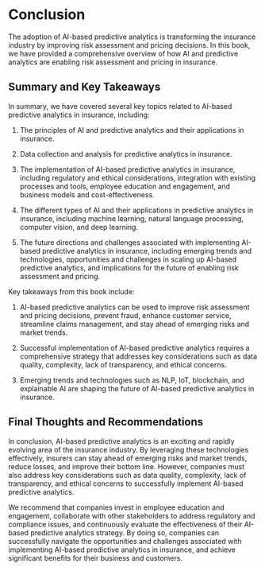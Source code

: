 # Conclusion

The adoption of AI-based predictive analytics is transforming the insurance industry by improving risk assessment and pricing decisions. In this book, we have provided a comprehensive overview of how AI and predictive analytics are enabling risk assessment and pricing in insurance.

Summary and Key Takeaways
-------------------------

In summary, we have covered several key topics related to AI-based predictive analytics in insurance, including:

1. The principles of AI and predictive analytics and their applications in insurance.

2. Data collection and analysis for predictive analytics in insurance.

3. The implementation of AI-based predictive analytics in insurance, including regulatory and ethical considerations, integration with existing processes and tools, employee education and engagement, and business models and cost-effectiveness.

4. The different types of AI and their applications in predictive analytics in insurance, including machine learning, natural language processing, computer vision, and deep learning.

5. The future directions and challenges associated with implementing AI-based predictive analytics in insurance, including emerging trends and technologies, opportunities and challenges in scaling up AI-based predictive analytics, and implications for the future of enabling risk assessment and pricing.

Key takeaways from this book include:

1. AI-based predictive analytics can be used to improve risk assessment and pricing decisions, prevent fraud, enhance customer service, streamline claims management, and stay ahead of emerging risks and market trends.

2. Successful implementation of AI-based predictive analytics requires a comprehensive strategy that addresses key considerations such as data quality, complexity, lack of transparency, and ethical concerns.

3. Emerging trends and technologies such as NLP, IoT, blockchain, and explainable AI are shaping the future of AI-based predictive analytics in insurance.

Final Thoughts and Recommendations
----------------------------------

In conclusion, AI-based predictive analytics is an exciting and rapidly evolving area of the insurance industry. By leveraging these technologies effectively, insurers can stay ahead of emerging risks and market trends, reduce losses, and improve their bottom line. However, companies must also address key considerations such as data quality, complexity, lack of transparency, and ethical concerns to successfully implement AI-based predictive analytics.

We recommend that companies invest in employee education and engagement, collaborate with other stakeholders to address regulatory and compliance issues, and continuously evaluate the effectiveness of their AI-based predictive analytics strategy. By doing so, companies can successfully navigate the opportunities and challenges associated with implementing AI-based predictive analytics in insurance, and achieve significant benefits for their business and customers.